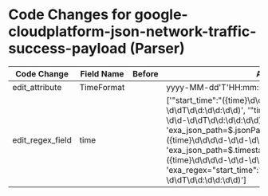 # Code Changes for google-cloudplatform-json-network-traffic-success-payload (Parser)

| Code Change | Field Name | Before | After |
|-------------|------------|--------|-------|
| edit_attribute | TimeFormat |  | yyyy-MM-dd'T'HH:mm:ss |
| edit_regex_field | time |  | ['"start_time":"({time}\d\d\d\d-\d\d-\d\dT\d\d:\d\d:\d\d)', '"timestamp":"({time}\d\d\d\d-\d\d-\d\dT\d\d:\d\d:\d\d)', 'exa_json_path=$.jsonPayload.start_time,exa_regex=({time}\d\d\d\d-\d\d-\d\dT\d\d:\d\d:\d\d)', 'exa_json_path=$.timestamp,exa_regex=({time}\d\d\d\d-\d\d-\d\dT\d\d:\d\d:\d\d)', 'exa_regex="start_time":"({time}\d\d\d\d-\d\d-\d\dT\d\d:\d\d:\d\d)'] |